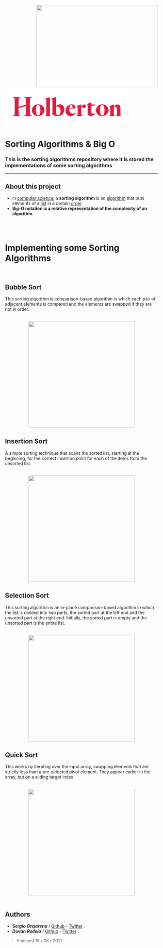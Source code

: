 <div>
<a href="https://github.com/SergioO21/sorting_algorithms">
  <img align="right" src="https://64.media.tumblr.com/26365705e34435050bfcdef4310adb9c/tumblr_mw5v1tojBY1rt6u7do1_r1_500.gifv" width="400" height="270"/>
</a>
<a href="https://www.holbertonschool.com/">
  <img src="https://github.com/SergioO21/holbertonschool-low_level_programming/blob/main/holberton-logo.png?raw=true"/>
</a>
</div>

# Sorting Algorithms & Big O
<h3>This is the sorting algorithms repository where it is stored the implementations of some sorting algorithms</h3>

****
## About this project
- In [computer science](https://en.wikipedia.org/wiki/Computer_science), a **sorting algorithm** is an [algorithm](https://en.wikipedia.org/wiki/Algorithm "Algorithm") that puts elements of a [list](https://en.wikipedia.org/wiki/List_(computing) "List (computing)") in a certain [order](https://en.wikipedia.org/wiki/Total_order "Computer science").
- **Big-O notation is a relative representation of the complexity of an algorithm.**

<br> <br>
# Implementing some Sorting Algorithms
<br>
<h2>Bubble Sort</h2>
<p>
This sorting algorithm is comparison-based algorithm in which each pair of adjacent elements is compared and the elements are swapped if they are not in order.
</p>
<br>
<div align="center">
<img src="https://cdn.emre.me/sorting/bubble_sort.gif" width="350" height="350"/>
</div>

<h2>Insertion Sort</h2>
<p>
A simple sorting technique that scans the sorted list, starting at the beginning, for the correct insertion point for each of the items from the unsorted list.
</p>
<br>
<div align="center">
<img src ="https://cdn.emre.me/sorting/insertion_sort.gif" width="350" height="350"/>
</div>

<h2>Selection Sort</h2>
<p>
This sorting algorithm is an in-place comparison-based algorithm in which the list is divided into two parts, the sorted part at the left end and the unsorted part at the right end. Initially, the sorted part is empty and the unsorted part is the entire list.
</p>
<br>
<div align="center">
<img src ="https://cdn.emre.me/sorting/selection_sort.gif" width="350" height="350"/>
</div>

<h2>Quick Sort</h2>
<p>
This works by iterating over the input array, swapping elements that are strictly less than a pre-selected pivot element. They appear earlier in the array, but on a sliding target index.
</p>
<br>
<div align="center">
<img src ="https://cdn.emre.me/sorting/quick_sort_hoare.gif" width="350" height="350"/>
</div>
<br>

<h2> Authors</h2>

 -  ***Sergio Orejarena*** / [Github](https://github.com/SergioO21) - [Twitter](https://twitter.com/SergioOR21) .
 - ***Duvan Rodelo*** / [Github](https://github.com/Rode1o) - [Twitter](https://twitter.com/duvanrode1o) .

> Finished 16 / 06 / 2021
